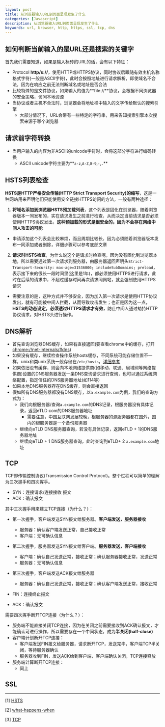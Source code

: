 ```yaml
---
layout: post
title: 从浏览器输入URL到页面呈现发生了什么
categories: [Javascript]
description: 从浏览器输入URL到页面呈现发生了什么
keywords: url, browser, http, https, ssl, tcp, dns
---
```


## 如何判断当前输入的是URL还是搜索的关键字

首先我们需要知道，如果是输入标砖的URL的话，会有以下特征：
* Protocol **http/s://**，使用HTTP或HTTPS协议，同时协议后跟随有效主机名称格式字符(一般是ASCII字符)，此时会按照地址进行请求解析，即使域名不合法，因为在响应之前无法判断域名或地址是否合法
* 比较特殊的是文件协议，如果输入的值为**file://**协议，会根据不同浏览器的安全策略，访问本地资源
* 当协议或者主机不合法时，浏览器会将地址栏中输入的文字传给默认的搜索引擎
  * 大部分情况下，URL会带有一些特定的字符串，用来告知搜索引擎本次搜索来源于哪个浏览器

## 请求前字符转换

* 当用户输入的内容为非ASCII的unicode字符时，会将这部分字符进行编码转换
  * ASCII unicode字符主要为**`a-z`,`A-Z`,`0-9`,`-`,`.`**

## HSTS列表检查

**HSTS是HTTP严格安全传输(HTTP Strict Transport Security)的缩写**，这是一种网站用来声明他们只能使用安全链接HTTPS访问的方法，一般有两种途径：
1. **将域名添加到浏览器HSTS预加载列表**，这个列表是固化在浏览器，随着浏览器版本一同发布的，实在请求发生之前进行检查，从而决定当前请求是否必须使用HTTPS协议发出。**这种预加载的形式是很安全的，因为不会存在网络中间人攻击的可能**
* 申请添加这个列表会比较麻烦，而且周期比较长，因为必须随着浏览器版本发布一同添加或者删除，详细步骤可以参考底部文章
2. **请求时HSTS检查**，为什么说这个是请求时检查呢，因为没有固化到浏览器本地，所以需要通过第一次请求到服务器，由服务器返回声明头`Strict-Transport-Security: max-age=31536000; includeSubDomains; preload`，表示接下来的很长一段时间里(这里是1年)，都必须使用HTTPS进行请求，此时在后续的请求中，不超过缓存时间再次请求同网站，就会强制使用HTTPS请求
* 需要注意的是，这种方式并不够安全，因为加入第一次请求是使用HTTP协议发出，就有可能被中间人拦截，从而导致攻击发生；也正是因为这一点，**HSTS的动态设定，必须透过HTTPS请求才有效**，防止中间人通过劫持HTTP协议请求，对HSTS头进行操作。

## DNS解析

* 首先查询浏览器DNS缓存，如果有直接返回(要查看chrome中的缓存，打开[chrome://net-internals/#dns](chrome://net-internals/#dns))
* 如果没有缓存，继续检查操作系统hosts缓存，不同系统可能存储位置不一样，unix和类unix系统一般存储在`/etc/hosts`，[详细参考](https://en.wikipedia.org/wiki/Hosts_%28file%29#Location_in_the_file_system)
* 如果依旧没有缓存，则会向本地网络提供商(如移动、联通、局域网等网络提供商)设置的DNS服务器发送一条DNS查询请求进行查询，也可以通过系统网络配置，指定信任的DNS服务器地址(如114等)
* 如果本地DNS服务器存在DNS缓存，则会直接返回
* 假如所有DNS服务器都没有DNS缓存，以`a.example.com`为例，我们的查询方式为：
  * 我们向根服务器/查询`a.example.com`的DNS记录，根服务器没有具体记录，返回eTLD com的DNS服务器地址
    * 需要注意，中国互联网发展较晚，根服务器的源服务器都在国外，国内的根服务器是一个备份服务器
  * 继续向eTLD DNS服务器查询，若没有具体记录，返回eTLD + 1的DNS服务器地址
  * 继续向eTLD + 1 DNS服务器查询，此时查询到eTLD+ 2 `a.example.com`地址

## TCP

TCP即传输控制协议(Transmission Control Protocol)。整个过程可以简单的理解为三次握手和四次挥手。

* SYN：连接请求/连接接收 报文
* ACK：确认报文

其中三次握手用来建立TCP连接（为什么？）：
* 第一次握手，客户端发送SYN报文给服务器。**客户端发送，服务器接收**
  * 服务器：确认客户端发送正常，自己接收正常
  * 客户端：无可确认信息
* 第二次握手，服务器发送SYN报文给客户端。**服务器发送，客户端接收**
  * 客户端：确认自己发送正常，接收正常；确认服务器接收正常，发送正常
  * 服务器：无可确认信息
* 第三次握手，客户端发送ACK报文给服务器
  * 服务器：确认自己发送正常，接收正常；确认客户端发送正常，接收正常

* FIN：连接终止报文
* ACK：确认报文

需要四次挥手断开TCP连接（为什么？）：
* 服务端不能直接关闭TCP连接，因为在关闭之前需要接收到ACK确认报文，才能确认可进行操作，所以需要存在一个中间状态，成为**半关闭(half-close)**
* 客户端计划断开TCP连接：
  * 客户端发送FIN报文给服务器，请求断开TCP，发送完毕，客户端TCP半关闭，等待服务器确认
  * 服务器收到FIN，发送ACK给到客户端，客户端确认关闭，TCP连接释放
* 服务端计算断开TCP连接：
  * 同上

## SSL



---

[1] [HSTS](https://segmentfault.com/a/1190000022316260)

[2] [what-happens-when](https://github.com/skyline75489/what-happens-when-zh_CN)

[3] [TCP](https://segmentfault.com/a/1190000039165592)